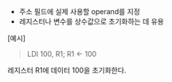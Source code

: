 - 주소 필드에 실제 사용할 operand를 지정
- 레지스터나 변수를 상수값으로 초기화하는 데 유용

[예시]
> LDI 100, R1; R1 <- 100

레지스터 R1에 데이터 100을 초기화한다.
